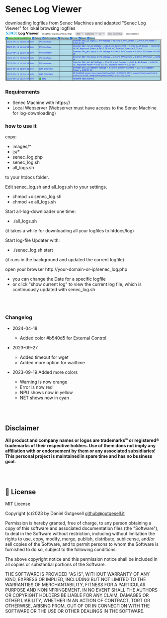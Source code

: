 # Senec Log Viewer
downloading logfiles from Senec Machines and adapted "Senec Log Viewer" for lokal browsing logfiles
![Screenshot](Logfile_Viewer.png)

### Requirements
- Senec Machine with https://
- Local Webserver (Webserver must have access to the Senec Machine for log-downloading)

### how to use it
copy:
- images/*
- js/*
- senec_log.php
- senec_log.sh
- all_logs.sh

to your htdocs folder.


Edit senec_log.sh and all_logs.sh to your settings.
- chmod +x senec_log.sh
- chmod +x all_logs.sh


Start all-log-downloader one time:
- ./all_logs.sh

(it takes a while for downloading all your logfiles to htdocs/log)


Start log-file Updater with:
- ./senec_log.sh start

(it runs in the background and updated the current logfile)


open your browser http://your-domain-or-ip/senec_log.php
- you can change the Date for a specific logfile
- or click "show current log" to view the current log file, which is continuously updated with senec_log.sh

<br /><br />
### Changelog
- 2024-04-18
  - Added color #b540d5 for External Control

- 2023-09-27
  - Added timeout for wget
  - Added more option for waittime


- 2023-09-19 Added more colors
  - Warning is now orange
  - Error is now red
  - NPU shows now in yellow
  - NET shows now in cyan

<br /><br />
## Disclaimer
**All product and company names or logos are trademarks™ or registered® trademarks of their respective holders. Use of them does not imply any affiliation with or endorsement by them or any associated subsidiaries! This personal project is maintained in spare time and has no business goal.**

<br /><br />
## :scroll: License ## 
 MIT License

Copyright (c)2023 by Daniel Gutgesell github@gutgesell.it

Permission is hereby granted, free of charge, to any person obtaining a copy
of this software and associated documentation files (the "Software"), to deal
in the Software without restriction, including without limitation the rights
to use, copy, modify, merge, publish, distribute, sublicense, and/or sell
copies of the Software, and to permit persons to whom the Software is
furnished to do so, subject to the following conditions:

The above copyright notice and this permission notice shall be included in all
copies or substantial portions of the Software.

THE SOFTWARE IS PROVIDED "AS IS", WITHOUT WARRANTY OF ANY KIND, EXPRESS OR
IMPLIED, INCLUDING BUT NOT LIMITED TO THE WARRANTIES OF MERCHANTABILITY,
FITNESS FOR A PARTICULAR PURPOSE AND NONINFRINGEMENT. IN NO EVENT SHALL THE
AUTHORS OR COPYRIGHT HOLDERS BE LIABLE FOR ANY CLAIM, DAMAGES OR OTHER
LIABILITY, WHETHER IN AN ACTION OF CONTRACT, TORT OR OTHERWISE, ARISING FROM,
OUT OF OR IN CONNECTION WITH THE SOFTWARE OR THE USE OR OTHER DEALINGS IN THE
SOFTWARE.
